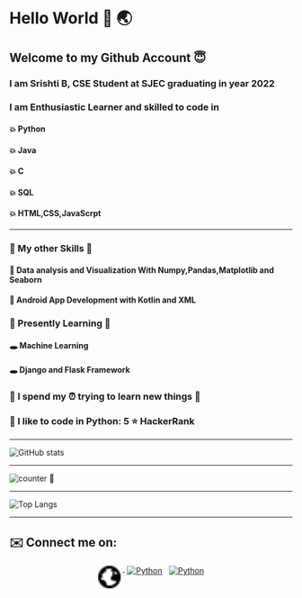 # Hello World :wave: :earth_asia:
## Welcome to my Github Account :innocent:

### I am Srishti B, CSE Student at SJEC graduating in year 2022 
### I am Enthusiastic Learner and skilled to code in
#### :boom: Python
#### :boom: Java
#### :boom: C
#### :boom: SQL
#### :boom: HTML,CSS,JavaScrpt
***
### :star2: My other Skills :star2:
#### :dizzy: Data analysis and Visualization With Numpy,Pandas,Matplotlib and Seaborn
#### :dizzy: Android App Development with Kotlin and XML

### :star2: Presently Learning :star2:
#### :hole: Machine Learning
#### :hole:  Django and Flask Framework

### :star2:  I spend my :alarm_clock: trying to learn new things :star2:
### :star2: I like to code in Python: 5  :star: HackerRank         
***
![GitHub stats](https://github-readme-stats.vercel.app/api?username=TechieMeSB&show_icons=true&theme=algolia)
*** 

![counter](https://enslr9ux88akerd.m.pipedream.net) :eyes: 

***
![Top Langs](https://github-readme-stats.vercel.app/api/top-langs/?username=TechieMeSB&layout=compact&theme=algolia)
***


## ✉️ Connect me on:

<p align="center">
 <a href="https://github.com/SriB10/" target="_blank" rel="noopener noreferrer"> <img src="https://raw.githubusercontent.com/iconic/open-iconic/master/svg/globe.svg" alt="Python" height="40" style="vertical-align:top; margin:4px"> </a>
 <a href="www.linkedin.com/in/srishtibhandarkar" target="_blank" rel="noopener noreferrer"> <img src="https://cdn.jsdelivr.net/npm/simple-icons@v3/icons/linkedin.svg" alt="Python" height="40" style="vertical-align:top; margin:4px"></a>
 <a href="mailto:srishti.bhandarkar823@gmail.com"> <img src="https://cdn.jsdelivr.net/npm/simple-icons@v3/icons/gmail.svg" alt="Python" height="40" style="vertical-align:top; margin:4px"></a>
</p>
